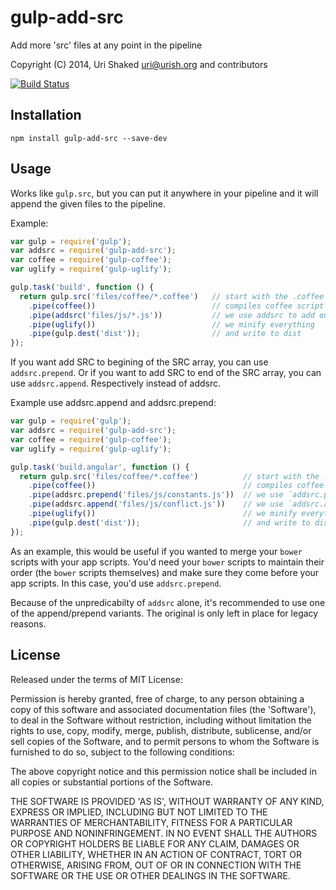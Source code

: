 gulp-add-src
============

Add more 'src' files at any point in the pipeline

Copyright (C) 2014, Uri Shaked <uri@urish.org> and contributors

[![Build Status](https://travis-ci.org/urish/gulp-add-src.png?branch=master)](https://travis-ci.org/urish/gulp-add-src)

Installation
------------

`npm install gulp-add-src --save-dev`

Usage
-----
Works like `gulp.src`, but you can put it anywhere in your pipeline and it will append the given files
to the pipeline.

Example:
```js
var gulp = require('gulp');
var addsrc = require('gulp-add-src');
var coffee = require('gulp-coffee');
var uglify = require('gulp-uglify');

gulp.task('build', function () {
  return gulp.src('files/coffee/*.coffee')   // start with the .coffee files in the project
	.pipe(coffee())                          // compiles coffee script
	.pipe(addsrc('files/js/*.js'))           // we use addsrc to add our .js files to the mix
	.pipe(uglify())                          // we minify everything
	.pipe(gulp.dest('dist'));                // and write to dist
});
```

If you want add SRC to begining of the SRC array, you can use `addsrc.prepend`.
Or if you want to add SRC to end of the SRC array, you can use `addsrc.append`.
Respectively instead of addsrc.

Example use addsrc.append and addsrc.prepend:
```js
var gulp = require('gulp');
var addsrc = require('gulp-add-src');
var coffee = require('gulp-coffee');
var uglify = require('gulp-uglify');

gulp.task('build.angular', function () {
  return gulp.src('files/coffee/*.coffee')          // start with the .coffee files in the project
	.pipe(coffee())                                 // compiles coffee script
	.pipe(addsrc.prepend('files/js/constants.js'))  // we use `addsrc.prepend` to add our .js files to begining of the SRC array
	.pipe(addsrc.append('files/js/conflict.js'))    // we use `addsrc.append` to add our .js files to end of the SRC array
	.pipe(uglify())                                 // we minify everything
	.pipe(gulp.dest('dist'));                       // and write to dist
});
```

As an example, this would be useful if you wanted to merge your `bower` scripts with your app scripts. You'd need your `bower` scripts to maintain their order (the `bower` scripts themselves) and make sure they come before your app scripts. In this case, you'd use `addsrc.prepend`.

Because of the unpredicabilty of `addsrc` alone, it's recommended to use one of the append/prepend variants. The original is only left in place for legacy reasons.

License
----

Released under the terms of MIT License:

Permission is hereby granted, free of charge, to any person obtaining
a copy of this software and associated documentation files (the
'Software'), to deal in the Software without restriction, including
without limitation the rights to use, copy, modify, merge, publish,
distribute, sublicense, and/or sell copies of the Software, and to
permit persons to whom the Software is furnished to do so, subject to
the following conditions:

The above copyright notice and this permission notice shall be
included in all copies or substantial portions of the Software.

THE SOFTWARE IS PROVIDED 'AS IS', WITHOUT WARRANTY OF ANY KIND,
EXPRESS OR IMPLIED, INCLUDING BUT NOT LIMITED TO THE WARRANTIES OF
MERCHANTABILITY, FITNESS FOR A PARTICULAR PURPOSE AND NONINFRINGEMENT.
IN NO EVENT SHALL THE AUTHORS OR COPYRIGHT HOLDERS BE LIABLE FOR ANY
CLAIM, DAMAGES OR OTHER LIABILITY, WHETHER IN AN ACTION OF CONTRACT,
TORT OR OTHERWISE, ARISING FROM, OUT OF OR IN CONNECTION WITH THE
SOFTWARE OR THE USE OR OTHER DEALINGS IN THE SOFTWARE.


